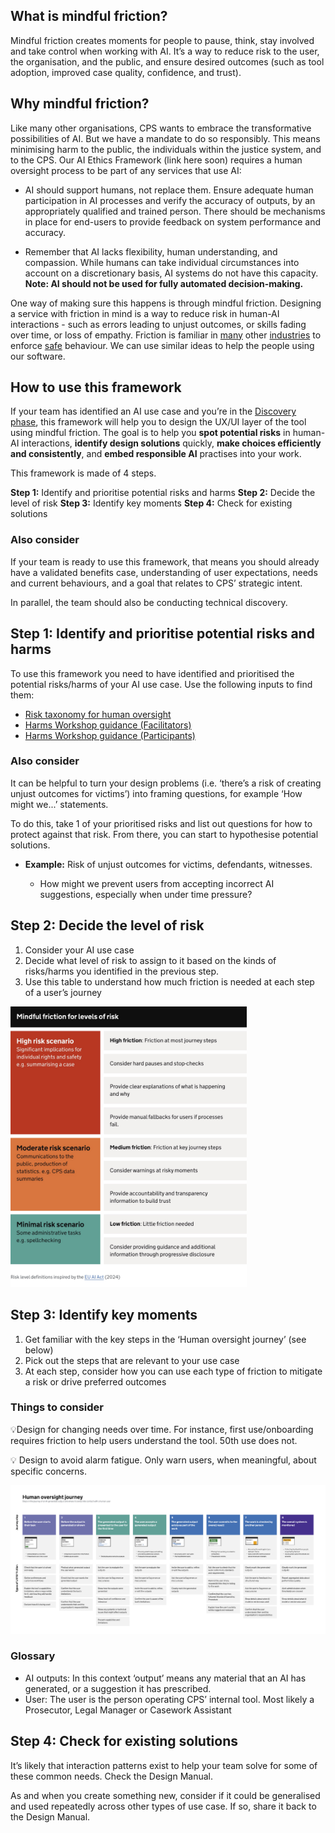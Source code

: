 

## What is mindful friction?

Mindful friction creates moments for people to pause, think, stay involved and take control when working with AI. It’s a way to reduce risk to the user, the organisation, and the public, and ensure desired outcomes (such as tool adoption, improved case quality, confidence, and trust).

## Why mindful friction?

Like many other organisations, CPS wants to embrace the transformative possibilities of AI. But we have a mandate to do so responsibly. This means minimising harm to the public, the individuals within the justice system, and to the CPS. Our AI Ethics Framework (link here soon) requires a human oversight process to be part of any services that use AI:

- AI should support humans, not replace them. Ensure adequate human participation in AI processes and verify the accuracy of outputs, by an appropriately qualified and trained person. There should be mechanisms in place for end-users to provide feedback on system performance and accuracy. 

- Remember that AI lacks flexibility, human understanding, and compassion. While humans can take individual circumstances into account on a discretionary basis, AI systems do not have this capacity. <strong>Note: AI should not be used for fully automated decision-making.</strong>

One way of making sure this happens is through mindful friction. Designing a service with friction in mind is a way to reduce risk in human-AI interactions - such as errors leading to unjust outcomes, or skills fading over time, or loss of empathy. Friction is familiar in [many](https://gb.e-guide.renault.com/eng/Austral/Driver-vigilance-warning) other [industries](https://en.wikipedia.org/wiki/Interlocking) to enforce [safe](https://en.wikipedia.org/wiki/Child-resistant_packaging#:~:text=Although%20child%2Dresistant%20lids%20are,standards%20on%20requirements%20and%20protocols.) behaviour. We can use similar ideas to help the people using our software.

## How to use this framework

If your team has identified an AI use case and you’re in the [Discovery phase](https://www.gov.uk/service-manual/agile-delivery/how-the-discovery-phase-works), this framework will help you to design the UX/UI layer of the tool using mindful friction. The goal is to help you <strong>spot potential risks</strong> in human-AI interactions, <strong>identify design solutions</strong> quickly, <strong>make choices efficiently and consistently</strong>, and <strong>embed responsible AI</strong> practises into your work.

This framework is made of 4 steps.

<strong>Step 1:</strong> Identify and prioritise potential risks and harms
<strong>Step 2:</strong> Decide the level of risk
<strong>Step 3:</strong> Identify key moments
<strong>Step 4:</strong> Check for existing solutions


### Also consider

If your team is ready to use this framework, that means you should already have a validated benefits case, understanding of user expectations, needs and current behaviours, and a goal that relates to CPS’ strategic intent.

In parallel, the team should also be conducting technical discovery.


## Step 1: Identify and prioritise potential risks and harms

To use this framework you need to have identified and prioritised the potential risks/harms of your AI use case.
Use the following inputs to find them:

- [Risk taxonomy for human oversight ](https://cpsgovuk-my.sharepoint.com/:x:/g/personal/david_morgan1_cps_gov_uk/EQO3CHMMAPlOv57sre3ZhYwB7EzV9ssk2IKsuirWfIvJFg?e=Cwn3C3)
- [Harms Workshop guidance (Facilitators)](https://cpsgovuk.sharepoint.com/:w:/s/AIDataSecurityandEthics/EVX8vXhgIXRAl917zavsf90BPLmd0c6-2KdZmUIxeCI7Qw?e=bZHqwn&CID=7826C9CB-1EE5-4B12-968F-64EAAA6DEA4E&wdLOR=cE38AC48D-FBFB-4EE6-940E-977BAF04FAD6)
- [Harms Workshop guidance (Participants) ](https://cpsgovuk.sharepoint.com/:w:/s/AIDataSecurityandEthics/EU3XPGIIOzlCozaV3IMJKIYBVy0SOYPvKXevvWIdvf69Mw?e=DzvKRq&CID=2331E765-33E8-4CF3-973D-9477E0425E50&wdLOR=cDF0D67AC-550F-419A-825A-70BBF8830D7B)


### Also consider

It can be helpful to turn your design problems (i.e. ‘there’s a risk of creating unjust outcomes for victims’) into framing questions, for example ‘How might we...’ statements.

To do this, take 1 of your prioritised risks and list out questions for how to protect against that risk. From there, you can start to hypothesise potential solutions.

- <strong>Example:</strong> Risk of unjust outcomes for victims, defendants, witnesses. 

	- How might we prevent users from accepting incorrect AI suggestions, especially when under time pressure?

##  Step 2: Decide the level of risk
1.	Consider your AI use case
2.	Decide what level of risk to assign to it based on the kinds of risks/harms you identified in the previous step.
3.	Use this table to understand how much friction is needed at each step of a user’s journey

<div><img src="/public/images/cps/picture-1.jpg" alt="image of the risk levels" style="width:75%;height:auto"></div>

##  Step 3: Identify key moments
1.	Get familiar with the key steps in the ‘Human oversight journey’ (see below)
2.	Pick out the steps that are relevant to your use case
3.	At each step, consider how you can use each type of friction to mitigate a risk or drive preferred outcomes

### Things to consider

💡Design for changing needs over time. For instance, first use/onboarding requires friction to help users understand the tool. 50th use does not.

💡 Design to avoid alarm fatigue. Only warn users, when meaningful, about specific concerns.


<div><img src="/public/images/cps/picture-2.jpg" alt="image of the human oversight journey" style="width:100%;height:auto"></div>

### Glossary

- AI outputs: In this context ‘output’ means any material that an AI has generated, or a suggestion it has prescribed.
- User: The user is the person operating CPS’ internal tool. Most likely a Prosecutor, Legal Manager or Casework Assistant

##  Step 4: Check for existing solutions
It’s likely that interaction patterns exist to help your team solve for some of these common needs. Check the Design Manual.

As and when you create something new, consider if it could be generalised and used repeatedly across other types of use case. If so, share it back to the Design Manual.




